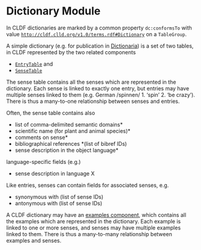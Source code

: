 # Dictionary Module

In CLDF dictionaries are marked by a common property `dc:conformsTo` with value
[`http://cldf.clld.org/v1.0/terms.rdf#Dictionary`](http://cldf.clld.org/v1.0/terms.rdf#Dictionary)
on a `TableGroup`.

A simple dictionary (e.g. for publication in [Dictionaria](http://dictionaria.clld.org)) 
is a set of two tables, in CLDF represented by the two related components
- [`EntryTable`](../../components/entries) and
- [`SenseTable`](../../components/senses)

The sense table contains all the senses which are represented in the
dictionary. Each sense is linked to exactly one entry, but entries may
have multiple senses linked to them (e.g. German /spinnen/ 1. ‘spin’ 2.
‘be crazy’). There is thus a many-to-one relationship between senses and
entries.

Often, the sense table contains also

* list of comma-delimited semantic domains*
* scientific name (for plant and animal species)*
* comments on sense*
* bibliographical references *(list of bibref IDs)
* sense description in the object language*

language-specific fields (e.g.)

* sense description in language X

Like entries, senses can contain fields for associated senses, e.g.

* synonymous with (list of sense IDs)
* antonymous with (list of sense IDs)

A CLDF dictionary may have an [examples component](../../components/examples/),
which contains all the examples which are represented in the
dictionary. Each example is linked to one or more senses, and senses may
have multiple examples linked to them. There is thus a many-to-many
relationship between examples and senses. 
